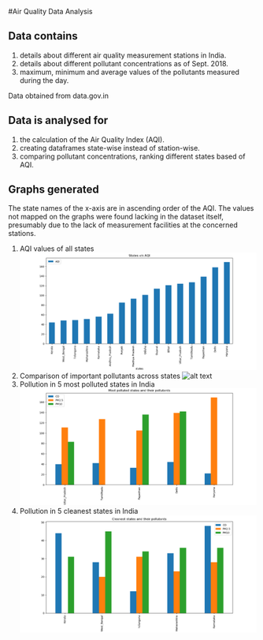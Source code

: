 #Air Quality Data Analysis

## Data contains 
1. details about different air quality measurement stations in India.
2. details about different pollutant concentrations as of Sept. 2018.
3. maximum, minimum and average values of the pollutants measured during the day. 

Data obtained from data.gov.in

## Data is analysed for 
1. the calculation of the Air Quality Index (AQI).
2. creating dataframes state-wise instead of station-wise.
3. comparing pollutant concentrations, ranking different states based of AQI. 

## Graphs generated
The state names of the x-axis are in ascending order of the AQI. The values not mapped on the graphs were found lacking in the dataset itself, presumably due to the lack of measurement facilities at the concerned stations.

1. AQI values of all states
![alt text](https://github.com/codeaway23/air-quality-data-analysis/blob/master/plots/states_vs_AQI.png)
2. Comparison of important pollutants across states
![alt text](hhttps://github.com/codeaway23/air-quality-data-analysis/blob/master/plots/key_pollutants.png)
3. Pollution in 5 most polluted states in India
![alt text](https://github.com/codeaway23/air-quality-data-analysis/blob/master/plots/most_polluted_states.png)
4. Pollution in 5 cleanest states in India
![alt text](https://github.com/codeaway23/air-quality-data-analysis/blob/master/plots/cleanest_states.png)


